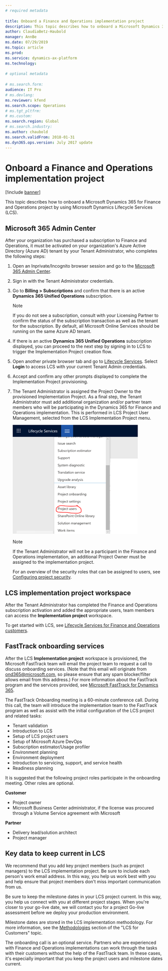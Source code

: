 ```yaml
---
# required metadata

title: Onboard a Finance and Operations implementation project
description: This topic describes how to onboard a Microsoft Dynamics 365 for Finance and Operations project by using Microsoft Dynamics Lifecycle Services (LCS).
author: ClaudiaBetz-Haubold
manager: AnnBe
ms.date: 07/29/2019
ms.topic: article
ms.prod: 
ms.service: dynamics-ax-platform
ms.technology: 

# optional metadata

# ms.search.form:  
audience: IT Pro
# ms.devlang: 
ms.reviewer: kfend
ms.search.scope: Operations
# ms.tgt_pltfrm: 
# ms.custom: 
ms.search.region: Global
# ms.search.industry: 
ms.author: chaubold
ms.search.validFrom: 2018-01-31
ms.dyn365.ops.version: July 2017 update
---
```


# Onboard a Finance and Operations implementation project

[!include [banner](../includes/banner.md)]

This topic describes how to onboard a Microsoft Dynamics 365 for Finance and Operations project by using Microsoft Dynamics Lifecycle Services (LCS).

## Microsoft 365 Admin Center

After your organization has purchased a subscription to Finance and Operations, it must be activated on your organization's Azure Active Directory (Azure AD) tenant by your Tenant Administrator, who completes the following steps:

1. Open an Inprivate/Incognito browser session and go to the [Microsoft 365 Admin Center](https://admin.microsoft.com/).
2. Sign in with the Tenant Administrator credentials.
3. Go to **Billing > Subscriptions** and confirm that there is an active **Dynamics 365 Unified Operations** subscription. 
   > [!NOTE]
   > If you do not see a subscription, consult with your Licensing Partner to confirm the status of the subscription transaction as well as the tenant for the subscription. By default, all Microsoft Online Services should be running on the same Azure AD tenant.
4. If there is an active **Dynamics 365 Unified Operations** subscription displayed, you can proceed to the next step by signing in to LCS to trigger the Implementation Project creation flow.
5. Open another private browser tab and go to [Lifecycle Services](https://lcs.dynamics.com). Select **Login** to access LCS with your current Tenant Admin credentials.
6. Accept and confirm any other prompts displayed to complete the Implementation Project provisioning.
7. The Tenant Administrator is assigned the Project Owner to the provisioned Implementation Project. As a final step, the Tenant Administrator must add additional organization and/or partner team members who will be participating in the Dynamics 365 for Finance and Operations implementation. This is performed in LCS Project User Management, selected from the LCS Implementation Project menu.

   ![LCS Project User Management](./media/LCSProjectUsersMenu.PNG)
   > [!NOTE]
   > If the Tenant Administrator will not be a participant in the Finance and Operations implementation, an additional Project Owner must be assigned to the implementation project.

   For an overview of the security roles that can be assigned to users, see [Configuring project security](../../dev-itpro/lifecycle-services/configure-lcs-security.md#configuring-project-security).

## LCS implementation project workspace

After the Tenant Administrator has completed the Finance and Operations subscription activation and added the appropriate users, team members can access the **Implementation project** workspace. 

To get started with LCS, see [Lifecycle Services for Finance and Operations customers](../../dev-itpro/lifecycle-services/lcs-works-lcs.md). 

## FastTrack onboarding services

After the LCS **Implementation project** workspace is provisioned, the Microsoft FastTrack team will email the project team to request a call to discuss onboarding services. (Note that this email will originate from ond365@microsoft.com, so please ensure that any spam blocker/filter allows email from this address.) For more information about the FastTrack program and the services provided, see [Microsoft FastTrack for Dynamics 365](../get-started/fasttrack-dynamics-365-overview.md).

The FastTrack Onboarding meeting is a 60-minute conference call. During this call, the team will introduce the implementation team to the FastTrack program as well as assist with the initial configuration of the LCS project and related tasks:

- Tenant validation
- Introduction to LCS
- Setup of LCS project users
- Setup of Microsoft Azure DevOps
- Subscription estimator/Usage profiler
- Environment planning
- Environment deployment
- Introduction to servicing, support, and service health
- Readiness planning

It is suggested that the following project roles participate in the onboarding meeting. Other roles are optional.

**Customer**

- Project owner
- Microsoft Business Center administrator, if the license was procured through a Volume Service agreement with Microsoft

**Partner**

- Delivery lead/solution architect
- Project manager

## Key data to keep current in LCS

We recommend that you add key project members (such as project managers) to the LCS implementation project. Be sure to include each person's work email address. In this way, you help us work best with you and help ensure that project members don't miss important communication from us.

Be sure to keep the milestone dates in your LCS project current. In this way, you help us connect with you at different project stages. When you're closer to your go-live date, we will contact you for a project Go-live assessment before we deploy your production environment.

Milestone dates are stored in the LCS implementation methodology. For more information, see the [Methodologies](../../dev-itpro/lifecycle-services/lcs-works-lcs.md#methodologies) section of the "LCS for Customers" topic.

The onboarding call is an optional service. Partners who are experienced with Finance and Operations implementations can work through the tasks with their customers without the help of the FastTrack team. In these cases, it's especially important that you keep the project users and milestone dates current.
